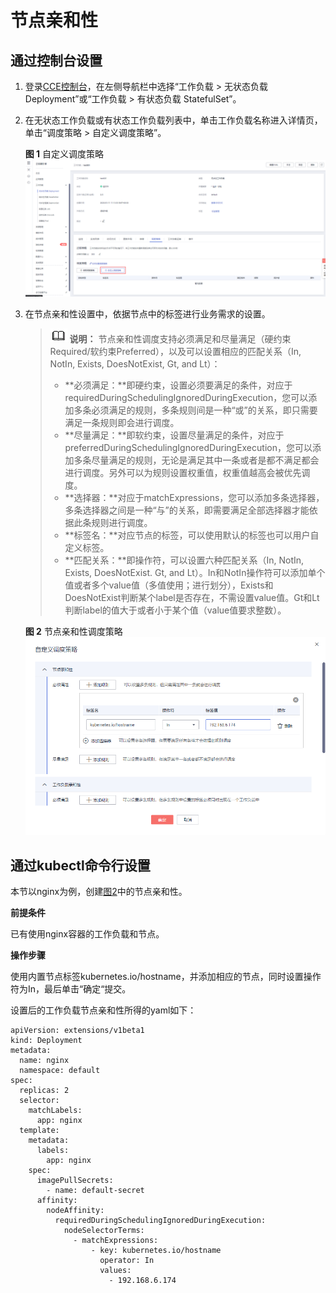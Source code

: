 # 节点亲和性<a name="cce_01_0232"></a>

## 通过控制台设置<a name="section14975195565810"></a>

1.  登录[CCE控制台](https://console.huaweicloud.com/cce2.0/?utm_source=helpcenter)，在左侧导航栏中选择“工作负载 \> 无状态负载 Deployment”或“工作负载 \> 有状态负载 StatefulSet”。
2.  在无状态工作负载或有状态工作负载列表中，单击工作负载名称进入详情页，单击“调度策略 \> 自定义调度策略”。

    **图 1**  自定义调度策略<a name="fig1149695815347"></a>  
    ![](figures/自定义调度策略.png "自定义调度策略")

3.  在节点亲和性设置中，依据节点中的标签进行业务需求的设置。

    >![](public_sys-resources/icon-note.gif) **说明：** 
    >节点亲和性调度支持必须满足和尽量满足（硬约束Required/软约束Preferred），以及可以设置相应的匹配关系（In, NotIn, Exists, DoesNotExist, Gt, and Lt）：
    >-   **必须满足：**即硬约束，设置必须要满足的条件，对应于requiredDuringSchedulingIgnoredDuringExecution，您可以添加多条必须满足的规则，多条规则间是一种“或”的关系，即只需要满足一条规则即会进行调度。
    >-   **尽量满足：**即软约束，设置尽量满足的条件，对应于preferredDuringSchedulingIgnoredDuringExecution，您可以添加多条尽量满足的规则，无论是满足其中一条或者是都不满足都会进行调度。另外可以为规则设置权重值，权重值越高会被优先调度。
    >-   **选择器：**对应于matchExpressions，您可以添加多条选择器，多条选择器之间是一种“与”的关系，即需要满足全部选择器才能依据此条规则进行调度。
    >-   **标签名：**对应节点的标签，可以使用默认的标签也可以用户自定义标签。
    >-   **匹配关系：**即操作符，可以设置六种匹配关系（In, NotIn, Exists, DoesNotExist. Gt, and Lt）。In和NotIn操作符可以添加单个值或者多个value值（多值使用；进行划分），Exists和DoesNotExist判断某个label是否存在，不需设置value值。Gt和Lt判断label的值大于或者小于某个值（value值要求整数）。

    **图 2**  节点亲和性调度策略<a name="fig1738211131918"></a>  
    ![](figures/节点亲和性调度策略.png "节点亲和性调度策略")


## 通过kubectl命令行设置<a name="section9155952131619"></a>

本节以nginx为例，创建[图2](#fig1738211131918)中的节点亲和性。

**前提条件**

已有使用nginx容器的工作负载和节点。

**操作步骤**

使用内置节点标签kubernetes.io/hostname，并添加相应的节点，同时设置操作符为In，最后单击“确定“提交。

设置后的工作负载节点亲和性所得的yaml如下：

```
apiVersion: extensions/v1beta1
kind: Deployment
metadata:
  name: nginx
  namespace: default
spec:
  replicas: 2
  selector:
    matchLabels:
      app: nginx
  template:
    metadata:
      labels:
        app: nginx
    spec:
      imagePullSecrets:
        - name: default-secret
      affinity:
        nodeAffinity:
          requiredDuringSchedulingIgnoredDuringExecution:
            nodeSelectorTerms:
              - matchExpressions:
                  - key: kubernetes.io/hostname
                    operator: In
                    values:
                      - 192.168.6.174
```

